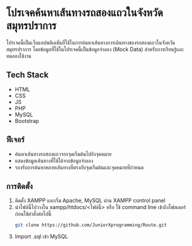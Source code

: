 # โปรเจคค้นหาเส้นทางรถสองแถวในจังหวัดสมุทรปราการ

โปรเจคนี้เป็นเว็บแอปพลิเคชันที่ใช้ในการค้นหาเส้นทางการเดินทางของรถสองแถวในจังหวัดสมุทรปราการ โดยข้อมูลที่ใช้ในโปรเจคนี้เป็นข้อมูลจำลอง (Mock Data) สำหรับการเรียนรู้และทดลองใช้งาน

## Tech Stack
- HTML
- CSS
- JS
- PHP
- MySQL
- Bootstrap

## ฟีเจอร์
- ค้นหาเส้นทางรถสองแถวจากจุดเริ่มต้นไปยังจุดหมาย
- แสดงข้อมูลเส้นทางที่ใช้ได้จากข้อมูลจำลอง
- รองรับการค้นหาหลายเส้นทางที่ตรงกับจุดเริ่มต้นและจุดหมายที่กำหนด

## การติดตั้ง

1. ติดตั้ง XAMPP และเริ่ม Apache, MySQL ผ่าน XAMPP control panel
2. นำไฟล์นี้ไปวางใน xampp/htdocs/<ไฟล์นี้> หรือ ใช้ command line เข้าถึงโฟลเดอร์ก่อนใช้คำสั่งต่อไปนี้
   ```bash
   git clone https://github.com/JuniorXprogramming/Route.git
3. Import .sql เข้า MySQL

